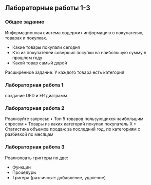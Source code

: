 ## Лабораторные работы 1-3
### Общее задание 
Информационная система содержит информацию о покупателях, товарах и покупках.
+ Какие товары покупали сегодня
+ Кто из покупателей совершил покупки на наибольшую сумму в прошлом году
+ Какой товар самый дорой

Расширенное задание:
У каждого товара есть категория
### Лабораторная работа 1
создание DFD и ER диаграмм

### Лабораторная работа 2
Реализуйте запросы:
•	Топ 5 товаров пользующихся наибольшим спросом
•	Товары из каких категорий покупал покупатель Х
•	Статистика объемов продаж за последний год, по категориям с разбивкой по месяцам

### Лабораторная работа 3
Реализовать триггеры по две:
- Функции
- Процедуры
- Тригера (различные: добавление, удаление)
